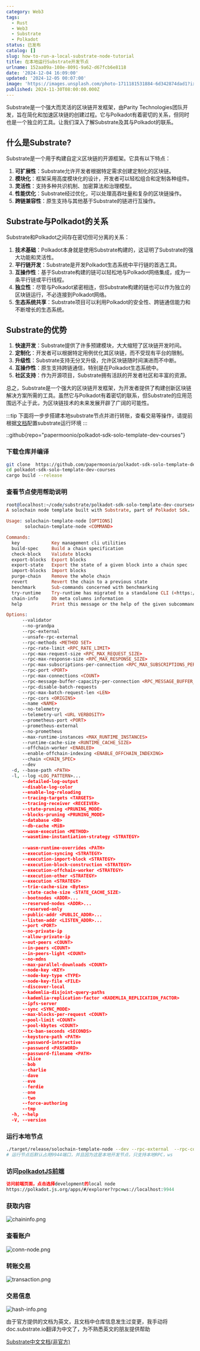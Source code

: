 ```yaml
---
category: Web3
tags:
  - Rust
  - Web3
  - Substrate
  - Polkadot
status: 已发布
catalog: []
slug: how-to-run-a-local-substrate-node-tutorial
title: 在本地运行Substrate开发节点
urlname: 152aa09a-108e-8091-9a62-d67fcb6e8118
date: '2024-12-04 16:09:00'
updated: '2024-12-05 00:07:00'
image: 'https://images.unsplash.com/photo-1711181531884-6d342874dad1?ixlib=rb-4.0.3&q=85&fm=jpg&crop=entropy&cs=srgb'
published: 2024-11-30T08:00:00.000Z
---
```


Substrate是一个强大而灵活的区块链开发框架，由Parity Technologies团队开发，旨在简化和加速区块链的创建过程。它与Polkadot有着密切的关系，但同时也是一个独立的工具。让我们深入了解Substrate及其与Polkadot的联系。


## 什么是Substrate?


Substrate是一个用于构建自定义区块链的开源框架。它具有以下特点：

1. **可扩展性**：Substrate允许开发者根据特定需求创建定制化的区块链。
2. **模块化**：框架采用高度模块化的设计，开发者可以轻松组合和定制各种组件。
3. **灵活性**：支持多种共识机制、加密算法和治理模型。
4. **性能优化**：Substrate经过优化，可以处理高吞吐量和复杂的区块链操作。
5. **跨链兼容性**：原生支持与其他基于Substrate的链进行互操作。

## Substrate与Polkadot的关系


Substrate和Polkadot之间存在密切但可分离的关系：

1. **技术基础**：Polkadot本身就是使用Substrate构建的，这证明了Substrate的强大功能和灵活性。
2. **平行链开发**：Substrate是开发Polkadot生态系统中平行链的首选工具。
3. **互操作性**：基于Substrate构建的链可以轻松地与Polkadot网络集成，成为一条平行链或平行线程。
4. **独立性**：尽管与Polkadot紧密相连，但Substrate构建的链也可以作为独立的区块链运行，不必连接到Polkadot网络。
5. **生态系统共享**：Substrate项目可以利用Polkadot的安全性、跨链通信能力和不断增长的生态系统。

## Substrate的优势

1. **快速开发**：Substrate提供了许多预建模块，大大缩短了区块链开发时间。
2. **定制化**：开发者可以根据特定用例优化其区块链，而不受现有平台的限制。
3. **升级性**：Substrate支持无分叉升级，允许区块链随时间演进而不中断。
4. **互操作性**：原生支持跨链通信，特别是在Polkadot生态系统中。
5. **社区支持**：作为开源项目，Substrate拥有活跃的开发者社区和丰富的资源。

总之，Substrate是一个强大的区块链开发框架，为开发者提供了构建创新区块链解决方案所需的工具。虽然它与Polkadot有着密切的联系，但Substrate的应用范围远不止于此，为区块链技术的未来发展开辟了广阔的可能性。


:::tip
下面将一步步搭建本地substrate节点并进行转账，查看交易等操作，请提前根据[文档](https://substrate-docs.pages.dev/en/install/macos/?mode=light)配置substrate运行环境
:::


::github{repo="papermoonio/polkadot-sdk-solo-template-dev-courses"}


### 下载仓库并编译


```bash
git clone  https://github.com/papermoonio/polkadot-sdk-solo-template-dev-courses 
cd polkadot-sdk-solo-template-dev-courses
cargo build --release
```


### 查看节点使用帮助说明


```prolog
root@localhost:~/code/substrate/polkadot-sdk-solo-template-dev-courses# ./target/release/solochain-template-node -h
A solochain node template built with Substrate, part of Polkadot Sdk.

Usage: solochain-template-node [OPTIONS]
       solochain-template-node <COMMAND>

Commands:
  key            Key management cli utilities
  build-spec     Build a chain specification
  check-block    Validate blocks
  export-blocks  Export blocks
  export-state   Export the state of a given block into a chain spec
  import-blocks  Import blocks
  purge-chain    Remove the whole chain
  revert         Revert the chain to a previous state
  benchmark      Sub-commands concerned with benchmarking
  try-runtime    Try-runtime has migrated to a standalone CLI (<https://github.com/paritytech/try-runtime-cli>). The subcommand exists as a stub and deprecation notice. It will be removed entirely some time after January 2024
  chain-info     Db meta columns information
  help           Print this message or the help of the given subcommand(s)

Options:
      --validator                                                                                Enable validator mode
      --no-grandpa                                                                               Disable GRANDPA
      --rpc-external                                                                             Listen to all RPC interfaces (default: local)
      --unsafe-rpc-external                                                                      Listen to all RPC interfaces
      --rpc-methods <METHOD SET>                                                                 RPC methods to expose. [default: auto] [possible values: auto, safe, unsafe]
      --rpc-rate-limit <RPC_RATE_LIMIT>                                                          RPC rate limiting (calls/minute) for each connection
      --rpc-max-request-size <RPC_MAX_REQUEST_SIZE>                                              Set the maximum RPC request payload size for both HTTP and WS in megabytes [default: 15]
      --rpc-max-response-size <RPC_MAX_RESPONSE_SIZE>                                            Set the maximum RPC response payload size for both HTTP and WS in megabytes [default: 15]
      --rpc-max-subscriptions-per-connection <RPC_MAX_SUBSCRIPTIONS_PER_CONNECTION>              Set the maximum concurrent subscriptions per connection [default: 1024]
      --rpc-port <PORT>                                                                          Specify JSON-RPC server TCP port
      --rpc-max-connections <COUNT>                                                              Maximum number of RPC server connections [default: 100]
      --rpc-message-buffer-capacity-per-connection <RPC_MESSAGE_BUFFER_CAPACITY_PER_CONNECTION>  The number of messages the RPC server is allowed to keep in memory [default: 64]
      --rpc-disable-batch-requests                                                               Disable RPC batch requests
      --rpc-max-batch-request-len <LEN>                                                          Limit the max length per RPC batch request
      --rpc-cors <ORIGINS>                                                                       Specify browser *origins* allowed to access the HTTP & WS RPC servers
      --name <NAME>                                                                              The human-readable name for this node
      --no-telemetry                                                                             Disable connecting to the Substrate telemetry server
      --telemetry-url <URL VERBOSITY>                                                            The URL of the telemetry server to connect to
      --prometheus-port <PORT>                                                                   Specify Prometheus exporter TCP Port
      --prometheus-external                                                                      Expose Prometheus exporter on all interfaces
      --no-prometheus                                                                            Do not expose a Prometheus exporter endpoint
      --max-runtime-instances <MAX_RUNTIME_INSTANCES>                                            The size of the instances cache for each runtime [max: 32] [default: 8]
      --runtime-cache-size <RUNTIME_CACHE_SIZE>                                                  Maximum number of different runtimes that can be cached [default: 2]
      --offchain-worker <ENABLED>                                                                Execute offchain workers on every block [default: when-authority] [possible values: always, never, when-authority]
      --enable-offchain-indexing <ENABLE_OFFCHAIN_INDEXING>                                      Enable offchain indexing API [default: false] [possible values: true, false]
      --chain <CHAIN_SPEC>                                                                       Specify the chain specification
      --dev                                                                                      Specify the development chain
  -d, --base-path <PATH>                                                                         Specify custom base path
  -l, --log <LOG_PATTERN>...                                                                     Sets a custom logging filter (syntax: `<target>=<level>`)
      --detailed-log-output                                                                      Enable detailed log output
      --disable-log-color                                                                        Disable log color output
      --enable-log-reloading                                                                     Enable feature to dynamically update and reload the log filter
      --tracing-targets <TARGETS>                                                                Sets a custom profiling filter
      --tracing-receiver <RECEIVER>                                                              Receiver to process tracing messages [default: log] [possible values: log]
      --state-pruning <PRUNING_MODE>                                                             Specify the state pruning mode
      --blocks-pruning <PRUNING_MODE>                                                            Specify the blocks pruning mode [default: archive-canonical]
      --database <DB>                                                                            Select database backend to use [possible values: rocksdb, paritydb, auto, paritydb-experimental]
      --db-cache <MiB>                                                                           Limit the memory the database cache can use
      --wasm-execution <METHOD>                                                                  Method for executing Wasm runtime code [default: compiled] [possible values: interpreted-i-know-what-i-do, compiled]
      --wasmtime-instantiation-strategy <STRATEGY>                                               The WASM instantiation method to use [default: pooling-copy-on-write] [possible values: pooling-copy-on-write, recreate-instance-copy-on-write, pooling,
                                                                                                 recreate-instance]
      --wasm-runtime-overrides <PATH>                                                            Specify the path where local WASM runtimes are stored
      --execution-syncing <STRATEGY>                                                             Runtime execution strategy for importing blocks during initial sync [possible values: native, wasm, both, native-else-wasm]
      --execution-import-block <STRATEGY>                                                        Runtime execution strategy for general block import (including locally authored blocks) [possible values: native, wasm, both, native-else-wasm]
      --execution-block-construction <STRATEGY>                                                  Runtime execution strategy for constructing blocks [possible values: native, wasm, both, native-else-wasm]
      --execution-offchain-worker <STRATEGY>                                                     Runtime execution strategy for offchain workers [possible values: native, wasm, both, native-else-wasm]
      --execution-other <STRATEGY>                                                               Runtime execution strategy when not syncing, importing or constructing blocks [possible values: native, wasm, both, native-else-wasm]
      --execution <STRATEGY>                                                                     The execution strategy that should be used by all execution contexts [possible values: native, wasm, both, native-else-wasm]
      --trie-cache-size <Bytes>                                                                  Specify the state cache size [default: 67108864]
      --state-cache-size <STATE_CACHE_SIZE>                                                      DEPRECATED: switch to `--trie-cache-size`
      --bootnodes <ADDR>...                                                                      Specify a list of bootnodes
      --reserved-nodes <ADDR>...                                                                 Specify a list of reserved node addresses
      --reserved-only                                                                            Whether to only synchronize the chain with reserved nodes
      --public-addr <PUBLIC_ADDR>...                                                             Public address that other nodes will use to connect to this node
      --listen-addr <LISTEN_ADDR>...                                                             Listen on this multiaddress
      --port <PORT>                                                                              Specify p2p protocol TCP port
      --no-private-ip                                                                            Always forbid connecting to private IPv4/IPv6 addresses
      --allow-private-ip                                                                         Always accept connecting to private IPv4/IPv6 addresses
      --out-peers <COUNT>                                                                        Number of outgoing connections we're trying to maintain [default: 8]
      --in-peers <COUNT>                                                                         Maximum number of inbound full nodes peers [default: 32]
      --in-peers-light <COUNT>                                                                   Maximum number of inbound light nodes peers [default: 100]
      --no-mdns                                                                                  Disable mDNS discovery (default: true)
      --max-parallel-downloads <COUNT>                                                           Maximum number of peers from which to ask for the same blocks in parallel [default: 5]
      --node-key <KEY>                                                                           Secret key to use for p2p networking
      --node-key-type <TYPE>                                                                     Crypto primitive to use for p2p networking [default: ed25519] [possible values: ed25519]
      --node-key-file <FILE>                                                                     File from which to read the node's secret key to use for p2p networking
      --discover-local                                                                           Enable peer discovery on local networks
      --kademlia-disjoint-query-paths                                                            Require iterative Kademlia DHT queries to use disjoint paths
      --kademlia-replication-factor <KADEMLIA_REPLICATION_FACTOR>                                Kademlia replication factor [default: 20]
      --ipfs-server                                                                              Join the IPFS network and serve transactions over bitswap protocol
      --sync <SYNC_MODE>                                                                         Blockchain syncing mode. [default: full] [possible values: full, fast, fast-unsafe, warp]
      --max-blocks-per-request <COUNT>                                                           Maximum number of blocks per request [default: 64]
      --pool-limit <COUNT>                                                                       Maximum number of transactions in the transaction pool [default: 8192]
      --pool-kbytes <COUNT>                                                                      Maximum number of kilobytes of all transactions stored in the pool [default: 20480]
      --tx-ban-seconds <SECONDS>                                                                 How long a transaction is banned for
      --keystore-path <PATH>                                                                     Specify custom keystore path
      --password-interactive                                                                     Use interactive shell for entering the password used by the keystore
      --password <PASSWORD>                                                                      Password used by the keystore
      --password-filename <PATH>                                                                 File that contains the password used by the keystore
      --alice                                                                                    Shortcut for `--name Alice --validator`
      --bob                                                                                      Shortcut for `--name Bob --validator`
      --charlie                                                                                  Shortcut for `--name Charlie --validator`
      --dave                                                                                     Shortcut for `--name Dave --validator`
      --eve                                                                                      Shortcut for `--name Eve --validator`
      --ferdie                                                                                   Shortcut for `--name Ferdie --validator`
      --one                                                                                      Shortcut for `--name One --validator`
      --two                                                                                      Shortcut for `--name Two --validator`
      --force-authoring                                                                          Enable authoring even when offline
      --tmp                                                                                      Run a temporary node
  -h, --help                                                                                     Print help (see more with '--help')
  -V, --version                                                                                  Print version
```


### 运行本地节点


```bash
./target/release/solochain-template-node --dev --rpc-external  --rpc-cors all
# 运行节点后默认占用9944端口，并且因为这是本地开发节点，只支持本地RPC，ws
```


### 访问[polkadotJS前端](https://polkadot.js.org/apps/#/explorer?rpc=ws://localhost:9944)


```prolog
访问前端页面，点击选择development的local node
https://polkadot.js.org/apps/#/explorer?rpc=ws://localhost:9944
```


### 获取内容


![chaininfo.png](https://prod-files-secure.s3.us-west-2.amazonaws.com/5d24fe63-e567-4804-86f9-9fdc62e13082/89be5adf-5619-4306-be75-45b425e3c446/chaininfo.png?X-Amz-Algorithm=AWS4-HMAC-SHA256&X-Amz-Content-Sha256=UNSIGNED-PAYLOAD&X-Amz-Credential=ASIAZI2LB466776ITP3S%2F20250215%2Fus-west-2%2Fs3%2Faws4_request&X-Amz-Date=20250215T053455Z&X-Amz-Expires=3600&X-Amz-Security-Token=IQoJb3JpZ2luX2VjEBYaCXVzLXdlc3QtMiJGMEQCIHLFbcvvfqcdGCNuR5pU5JKpZnBkRvyvfkBMZEwrxXQMAiAXO860%2B2bYYw2ObMC9c6Rj3XVP9dWEqO2WaT0s%2FBmknCr%2FAwg%2FEAAaDDYzNzQyMzE4MzgwNSIM2Z5p3ai%2FT0fJ%2BFNmKtwDdF3XCO%2FF0MV7DeHusFH0ZT07waZ53RR3R3HD%2BDVHAdfefuTKXK1c7imsRk3emiu0znVj9EN2%2BzMqMANc5QKq%2BOYxkemqXihSoQ5MsFSxQvuKddivbNRoCugk%2BX9QtSoclSLyxwV%2BGcFHDavDa7RXZvfLYzRcs1Ius83BFslyn6%2Bj%2FFaCZSKteqQp%2B2GO866w%2FH2TfVRGOEPtap5zmh3oUKa8er0O0sMiYfT5tUXqtnq6lPo3pNsGUfMqfwWW%2F8l%2BC8XgljK4T47agckSFaeL2oc3RxwB%2Bmm29UiyPun0gB5DIC8AuO87kLUYJ%2Bbw1O6gDzlsgEDHqnRMwWK7F97CCM4vDZCr9%2B4RIFucUHYtfAK72F05bflMVrQy3e1ZoAhiIX0GC0Ml3mzL%2B%2BBIxw2zxo4laf1NfRR32H%2F00tsp24DudNdcIjbZVfd01Ws4DTrVf4pX1k7UDG0w2kIEhFzYNmv1YUIg0uKXoZJGIx5jpWx7KJTF7DNySHEjjdXDyeBk%2Bmv4QX%2FHyEcmNVt6JOGibIKM7VTQjdj42EHQJe6asblPpIMwVCjt8CqtQ6tkIwmxW1crOc8r74PTXdetnOL01NKFExbbjtziD3qOvCMHRKCwPrVUUdwXlqXJ%2FL4wsszAvQY6pgGe6%2BoN5ZKFm9dPXDg%2BgHslf1fFWtClTaRPAJlZLWjXajlO4z7R1IbK59GCTkLsQc6A7MvesgMRTG29QIbzIkhKP4eb30z3%2B6zRIGOcf02zDsVGq%2BMVVQK5geAK8XOTLJ%2Fpv20tMQeLsBVfE3rC82ZimUfZ1C1%2Be59hjl2SOdkL5jLf3QDaMUIOJi89L%2F1xCPRSngak7emNQ%2BPh8%2F1SGtAX0YsmSfW1&X-Amz-Signature=25786573e53db928ade9e81e52453287678665a5e6c10ade9f87f21d26ac4a9b&X-Amz-SignedHeaders=host&x-id=GetObject)


### 查看账户


![conn-node.png](https://prod-files-secure.s3.us-west-2.amazonaws.com/5d24fe63-e567-4804-86f9-9fdc62e13082/05964f92-c6d8-42d1-b4a1-b3a852295683/conn-node.png?X-Amz-Algorithm=AWS4-HMAC-SHA256&X-Amz-Content-Sha256=UNSIGNED-PAYLOAD&X-Amz-Credential=ASIAZI2LB466776ITP3S%2F20250215%2Fus-west-2%2Fs3%2Faws4_request&X-Amz-Date=20250215T053455Z&X-Amz-Expires=3600&X-Amz-Security-Token=IQoJb3JpZ2luX2VjEBYaCXVzLXdlc3QtMiJGMEQCIHLFbcvvfqcdGCNuR5pU5JKpZnBkRvyvfkBMZEwrxXQMAiAXO860%2B2bYYw2ObMC9c6Rj3XVP9dWEqO2WaT0s%2FBmknCr%2FAwg%2FEAAaDDYzNzQyMzE4MzgwNSIM2Z5p3ai%2FT0fJ%2BFNmKtwDdF3XCO%2FF0MV7DeHusFH0ZT07waZ53RR3R3HD%2BDVHAdfefuTKXK1c7imsRk3emiu0znVj9EN2%2BzMqMANc5QKq%2BOYxkemqXihSoQ5MsFSxQvuKddivbNRoCugk%2BX9QtSoclSLyxwV%2BGcFHDavDa7RXZvfLYzRcs1Ius83BFslyn6%2Bj%2FFaCZSKteqQp%2B2GO866w%2FH2TfVRGOEPtap5zmh3oUKa8er0O0sMiYfT5tUXqtnq6lPo3pNsGUfMqfwWW%2F8l%2BC8XgljK4T47agckSFaeL2oc3RxwB%2Bmm29UiyPun0gB5DIC8AuO87kLUYJ%2Bbw1O6gDzlsgEDHqnRMwWK7F97CCM4vDZCr9%2B4RIFucUHYtfAK72F05bflMVrQy3e1ZoAhiIX0GC0Ml3mzL%2B%2BBIxw2zxo4laf1NfRR32H%2F00tsp24DudNdcIjbZVfd01Ws4DTrVf4pX1k7UDG0w2kIEhFzYNmv1YUIg0uKXoZJGIx5jpWx7KJTF7DNySHEjjdXDyeBk%2Bmv4QX%2FHyEcmNVt6JOGibIKM7VTQjdj42EHQJe6asblPpIMwVCjt8CqtQ6tkIwmxW1crOc8r74PTXdetnOL01NKFExbbjtziD3qOvCMHRKCwPrVUUdwXlqXJ%2FL4wsszAvQY6pgGe6%2BoN5ZKFm9dPXDg%2BgHslf1fFWtClTaRPAJlZLWjXajlO4z7R1IbK59GCTkLsQc6A7MvesgMRTG29QIbzIkhKP4eb30z3%2B6zRIGOcf02zDsVGq%2BMVVQK5geAK8XOTLJ%2Fpv20tMQeLsBVfE3rC82ZimUfZ1C1%2Be59hjl2SOdkL5jLf3QDaMUIOJi89L%2F1xCPRSngak7emNQ%2BPh8%2F1SGtAX0YsmSfW1&X-Amz-Signature=a131b998c44786592ee2bd7fe97e37504f6fdb76ff8c40c0be558c26b5a342a6&X-Amz-SignedHeaders=host&x-id=GetObject)


### 转账交易


![transaction.png](https://prod-files-secure.s3.us-west-2.amazonaws.com/5d24fe63-e567-4804-86f9-9fdc62e13082/65593d3b-9b56-4fbe-a383-1447c903127f/transaction.png?X-Amz-Algorithm=AWS4-HMAC-SHA256&X-Amz-Content-Sha256=UNSIGNED-PAYLOAD&X-Amz-Credential=ASIAZI2LB466776ITP3S%2F20250215%2Fus-west-2%2Fs3%2Faws4_request&X-Amz-Date=20250215T053455Z&X-Amz-Expires=3600&X-Amz-Security-Token=IQoJb3JpZ2luX2VjEBYaCXVzLXdlc3QtMiJGMEQCIHLFbcvvfqcdGCNuR5pU5JKpZnBkRvyvfkBMZEwrxXQMAiAXO860%2B2bYYw2ObMC9c6Rj3XVP9dWEqO2WaT0s%2FBmknCr%2FAwg%2FEAAaDDYzNzQyMzE4MzgwNSIM2Z5p3ai%2FT0fJ%2BFNmKtwDdF3XCO%2FF0MV7DeHusFH0ZT07waZ53RR3R3HD%2BDVHAdfefuTKXK1c7imsRk3emiu0znVj9EN2%2BzMqMANc5QKq%2BOYxkemqXihSoQ5MsFSxQvuKddivbNRoCugk%2BX9QtSoclSLyxwV%2BGcFHDavDa7RXZvfLYzRcs1Ius83BFslyn6%2Bj%2FFaCZSKteqQp%2B2GO866w%2FH2TfVRGOEPtap5zmh3oUKa8er0O0sMiYfT5tUXqtnq6lPo3pNsGUfMqfwWW%2F8l%2BC8XgljK4T47agckSFaeL2oc3RxwB%2Bmm29UiyPun0gB5DIC8AuO87kLUYJ%2Bbw1O6gDzlsgEDHqnRMwWK7F97CCM4vDZCr9%2B4RIFucUHYtfAK72F05bflMVrQy3e1ZoAhiIX0GC0Ml3mzL%2B%2BBIxw2zxo4laf1NfRR32H%2F00tsp24DudNdcIjbZVfd01Ws4DTrVf4pX1k7UDG0w2kIEhFzYNmv1YUIg0uKXoZJGIx5jpWx7KJTF7DNySHEjjdXDyeBk%2Bmv4QX%2FHyEcmNVt6JOGibIKM7VTQjdj42EHQJe6asblPpIMwVCjt8CqtQ6tkIwmxW1crOc8r74PTXdetnOL01NKFExbbjtziD3qOvCMHRKCwPrVUUdwXlqXJ%2FL4wsszAvQY6pgGe6%2BoN5ZKFm9dPXDg%2BgHslf1fFWtClTaRPAJlZLWjXajlO4z7R1IbK59GCTkLsQc6A7MvesgMRTG29QIbzIkhKP4eb30z3%2B6zRIGOcf02zDsVGq%2BMVVQK5geAK8XOTLJ%2Fpv20tMQeLsBVfE3rC82ZimUfZ1C1%2Be59hjl2SOdkL5jLf3QDaMUIOJi89L%2F1xCPRSngak7emNQ%2BPh8%2F1SGtAX0YsmSfW1&X-Amz-Signature=dc93452b5495f4fa28e2270437fc003265bd96477911f2deff47e2c7559e30be&X-Amz-SignedHeaders=host&x-id=GetObject)


### 交易信息


![hash-info.png](https://prod-files-secure.s3.us-west-2.amazonaws.com/5d24fe63-e567-4804-86f9-9fdc62e13082/7b9b0ba8-edf2-4998-9e9d-9cde7a64aa23/hash-info.png?X-Amz-Algorithm=AWS4-HMAC-SHA256&X-Amz-Content-Sha256=UNSIGNED-PAYLOAD&X-Amz-Credential=ASIAZI2LB466776ITP3S%2F20250215%2Fus-west-2%2Fs3%2Faws4_request&X-Amz-Date=20250215T053455Z&X-Amz-Expires=3600&X-Amz-Security-Token=IQoJb3JpZ2luX2VjEBYaCXVzLXdlc3QtMiJGMEQCIHLFbcvvfqcdGCNuR5pU5JKpZnBkRvyvfkBMZEwrxXQMAiAXO860%2B2bYYw2ObMC9c6Rj3XVP9dWEqO2WaT0s%2FBmknCr%2FAwg%2FEAAaDDYzNzQyMzE4MzgwNSIM2Z5p3ai%2FT0fJ%2BFNmKtwDdF3XCO%2FF0MV7DeHusFH0ZT07waZ53RR3R3HD%2BDVHAdfefuTKXK1c7imsRk3emiu0znVj9EN2%2BzMqMANc5QKq%2BOYxkemqXihSoQ5MsFSxQvuKddivbNRoCugk%2BX9QtSoclSLyxwV%2BGcFHDavDa7RXZvfLYzRcs1Ius83BFslyn6%2Bj%2FFaCZSKteqQp%2B2GO866w%2FH2TfVRGOEPtap5zmh3oUKa8er0O0sMiYfT5tUXqtnq6lPo3pNsGUfMqfwWW%2F8l%2BC8XgljK4T47agckSFaeL2oc3RxwB%2Bmm29UiyPun0gB5DIC8AuO87kLUYJ%2Bbw1O6gDzlsgEDHqnRMwWK7F97CCM4vDZCr9%2B4RIFucUHYtfAK72F05bflMVrQy3e1ZoAhiIX0GC0Ml3mzL%2B%2BBIxw2zxo4laf1NfRR32H%2F00tsp24DudNdcIjbZVfd01Ws4DTrVf4pX1k7UDG0w2kIEhFzYNmv1YUIg0uKXoZJGIx5jpWx7KJTF7DNySHEjjdXDyeBk%2Bmv4QX%2FHyEcmNVt6JOGibIKM7VTQjdj42EHQJe6asblPpIMwVCjt8CqtQ6tkIwmxW1crOc8r74PTXdetnOL01NKFExbbjtziD3qOvCMHRKCwPrVUUdwXlqXJ%2FL4wsszAvQY6pgGe6%2BoN5ZKFm9dPXDg%2BgHslf1fFWtClTaRPAJlZLWjXajlO4z7R1IbK59GCTkLsQc6A7MvesgMRTG29QIbzIkhKP4eb30z3%2B6zRIGOcf02zDsVGq%2BMVVQK5geAK8XOTLJ%2Fpv20tMQeLsBVfE3rC82ZimUfZ1C1%2Be59hjl2SOdkL5jLf3QDaMUIOJi89L%2F1xCPRSngak7emNQ%2BPh8%2F1SGtAX0YsmSfW1&X-Amz-Signature=2184efa1ca21d01f52fa54034496071fa2df8507814c33706ace538422af87b4&X-Amz-SignedHeaders=host&x-id=GetObject)


由于官方提供的文档为英文，且文档中仓库信息发生过变更，我手动将doc.substrate.io翻译为中文了，为不熟悉英文的朋友提供帮助


[ Substrate中文文档(非官方)](https://substrate-docs.pages.dev/en/tutorials/build-a-blockchain/?mode=light)


